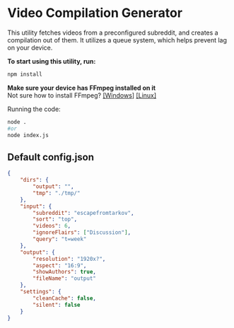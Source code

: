 # Video Compilation Generator

This utility fetches videos from a preconfigured subreddit, and creates a compilation out of them. It utilizes a queue system, which helps prevent lag on your device.

**To start using this utility, run:**

```bash
npm install
```

**Make sure your device has FFmpeg installed on it**  
Not sure how to install FFmpeg? [[Windows]](https://phoenixnap.com/kb/ffmpeg-windows) [[Linux]](https://phoenixnap.com/kb/install-ffmpeg-ubuntu)

Running the code: 
```bash
node .
#or
node index.js
```

## Default config.json
```json
{
    "dirs": {
        "output": "",
        "tmp": "./tmp/"
    },
    "input": {
        "subreddit": "escapefromtarkov",
        "sort": "top",
        "videos": 6,
        "ignoreFlairs": ["Discussion"],
        "query": "t=week"
    },
    "output": {
        "resolution": "1920x?",
        "aspect": "16:9",
        "showAuthors": true,
        "fileName": "output"
    },
    "settings": {
        "cleanCache": false,
        "silent": false
    }
}
```